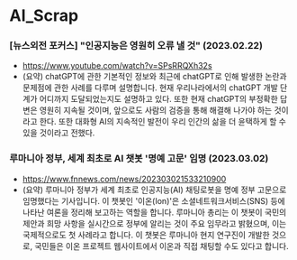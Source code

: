 # AI_Scrap

### [뉴스외전 포커스] "인공지능은 영원히 오류 낼 것" (2023.02.22)
* https://www.youtube.com/watch?v=SPsRRQXh32s 
* (요약) chatGPT에 관한 기본적인 정보와 최근에 chatGPT로 인해 발생한 논란과 문제점에 관한 사례를 다루며 설명합니다. 현재 우리나라에서의 chatGPT 개발 단계가 어디까지 도달되었는지도 설명하고 있다. 또한 현재  chatGPT의 부정확한 답변은 영원히 지속될 것이며, 앞으로도 사람의 검증을 통해 해결해 나가야 하는 것이라고 한다. 또한 대화형 AI의 지속적인 발전이 우리 인간의 삶을 더 윤택하게 할 수 있을 것이라고 전했다.
 
### 루마니아 정부, 세계 최초로 AI 챗봇 '명예 고문' 임명 (2023.03.02)
* https://www.fnnews.com/news/202303021533210900
* (요약) 루마니아 정부가 세계 최초로 인공지능(AI) 채팅로봇을 명예 정부 고문으로 임명했다는 기사입니다. 이 챗봇인 '이온(Ion)'은 소셜네트워크서비스(SNS) 등에 나타난 여론을 정리해 보고하는 역할을 합니다. 루마니아 총리는 이 챗봇이 국민의 제안과 희망 사항을 실시간으로 정부에 알리는 것이 주요 임무라고 밝혔으며, 이는 국제적으로도 첫 사례라고 합니다. 이 챗봇은 루마니아 현지 연구진이 개발한 것으로, 국민들은 이온 프로젝트 웹사이트에서 이온과 직접 채팅할 수도 있다고 합니다.
